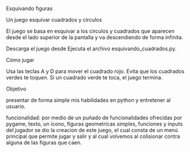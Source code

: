 Esquivando figuras

Un juego esquivar cuadrados y circulos 

El juego se basa en esquivar a los circulos y cuadrados que aparecen desde el lado superior de la pantalla y va descendiendo de forma infinita.

Descarga el juego desde 
Ejecuta el archivo esquivando_cuadrados.py.

Cómo jugar

Usa las teclas A y D para mover el cuadrado rojo.
Evita que los cuadrados verdes te toquen.
Si un cuadrado verde te toca, el juego termina.

Objetivo

presentar de forma simple mis habilidades en python y entretener al usuario.

funcionalidad:
por medio de un puñado de funcionalidades ofrecidas por pygame, texto, un icono, figuras geometricas simples, funciones y inputs del jugador se dio la creacion de este juego, el cual consta de un menú principal que permite jugar y salir y al cual volvemos al colisionar contra alguna de las figuras que caen.
